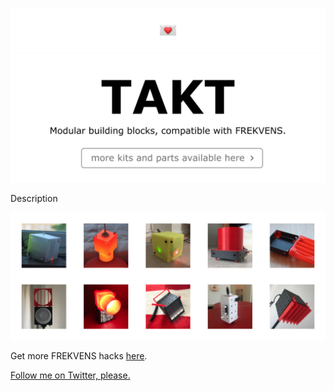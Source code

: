 [![](https://raw.githubusercontent.com/xeloader/takt-models/master/meta/images/marketing/maintenance.png)](https://takt.ingman.me)
[![](https://raw.githubusercontent.com/xeloader/takt-models/master/meta/images/marketing/header.png)](https://takt.ingman.me)

Description

[![](https://raw.githubusercontent.com/xeloader/takt-models/master/meta/images/marketing/header-thumbs.png)](https://takt.ingman.me)

Get more FREKVENS hacks [here](https://takt.ingman.me). 

[Follow me on Twitter, please.](https://twitter.com/xeloader)